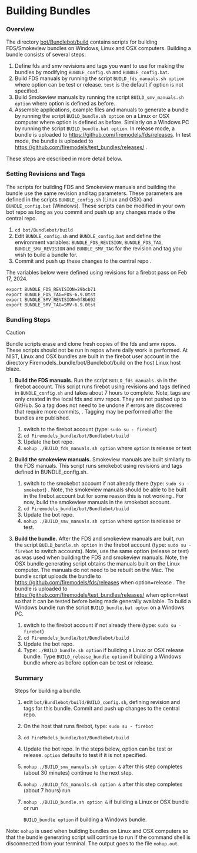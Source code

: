 
#  Building Bundles

### Overview

The directory [bot/Bundlebot/build](https://github.com/firemodels/bot/tree/master/Bundlebot/build) contains scripts for building FDS/Smokeview bundles on Windows, Linux and OSX computers. Building a bundle consists of several steps: 

  1. Define fds and smv revisions and tags you want to use for making the bundles by modifying `BUNDLE_config.sh` and `BUNDLE_config.bat`.
  2. Build FDS manuals by running the  script `BUILD_fds_manuals.sh option` where option can be test or release. `test` is the default if option is not specified.
  3. Build Smokeview manuals by running the script `BUILD_smv_manuals.sh option` where option is defined as before. 
  4. Assemble applications, example files and manuals to generate a bundle by running the script  `BUILD_bundle.sh option` on a Linux or OSX computer where option is defined as before. Similarly on a Windows PC by running the script `BUILD_bundle.bat option`. In release mode, a bundle is uploaded to  https://github.com/firemodels/fds/releases. In test mode, the bundle is uploaded to https://github.com/firemodels/test_bundles/releases/ .
  
These steps are described in more detail below.

### Setting Revisions and Tags  

The scripts for building FDS and Smokeview manuals and building the bundle use the same revision and tag parameters.  These parameters are defined in the scripts `BUNDLE_config.sh` (Linux and OSX) and `BUNDLE_config.bat` (Windows).  These scripts can be modified in your own bot repo as long as you commit and push up any changes made o the central repo.
1. `cd bot/Bundlebot/build`
2. Edit `BUNDLE_config.sh` and `BUNDLE_config.bat` and define the environment variables: `BUNDLE_FDS_REVISION`, `BUNDLE_FDS_TAG`, `BUNDLE_SMV_REVISION` and `BUNDLE_SMV_TAG` for the revision and tag you wish to build a bundle for.
3. Commit and push up these changes to the central repo .

The variables below were defined using revisions for a firebot pass on Feb 17, 2024. 
```
export BUNDLE_FDS_REVISION=29bcb71
export BUNDLE_FDS_TAG=FDS-6.9.0tst
export BUNDLE_SMV_REVISION=0f8b692
export BUNDLE_SMV_TAG=SMV-6.9.0tst
```

### Bundling Steps

> [!CAUTION]
> Bundle scripts erase and clone fresh copies of the fds and smv repos. These scripts should not be run in repos where daily work is performed.  At NIST, Linux and OSX bundles are built in the firebot user account in the directory Firemodels_bundle/bot/Bundlebot/build on the host Linux host blaze.

1. **Build the FDS manuals.** Run the script `BUILD_fds_manuals.sh` in the firebot account.  This script runs firebot using revisions and tags defined in `BUNDLE_config.sh` and takes about 7 hours to complete.  Note, tags are only created in the local fds and smv repos.  They are not pushed up to GitHub. So a tag does not need to be undone if errors are discovered that require more commits, . Tagging may be performed after the bundles are published.
   1. switch to the firebot account (type: `sudo su - firebot`)
   2. `cd Firemodels_bundle/bot/Bundlebot/build`
   3. Update the bot repo.
   4. `nohup ./BUILD_fds_manuals.sh option`
      where `option` is release or test

2. **Build the smokeview manuals.** Smokeview manuals are built similarly to the FDS manuals. This script runs smokebot using revisions and tags defined in BUNDLE_config.sh.
   1. switch to the smokebot account if not already there (type: `sudo su - smokebot`) .  Note, the smokeview manuals should be able to be built in the firebot account but for some reason this is not working .  For now, build the smokeview manuals in the smokebot account.
   2. `cd Firemodels_bundle/bot/Bundlebot/build`
   3. Update the bot repo.
   4. `nohup ./BUILD_smv_manuals.sh option`
      where `option` is release or test.

3. **Build the bundle.**  After the FDS and smokeview manuals are built, run the script `BUILD_bundle.sh option`  in the firebot account (type: `sudo su - firebot` to switch accounts).  Note, use the same option (release or test) as was used when building the FDS and smokeview manuals. Note, the OSX bundle generating script obtains the manuals built on the Linux computer. The manuals do not need to be rebuilt on the Mac.  The bundle script uploads the bundle to https://github.com/firemodels/fds/releases when option=release . The bundle is uploaded to https://github.com/firemodels/test_bundles/releases/ when option=test so that it can be tested before being made generally available.  To build a Windows bundle run the script `BUILD_bundle.bat opton` on a Windows PC.
   1. switch to the firebot account if not already there (type: `sudo su - firebot`)
   2. `cd Firemodels_bundle/bot/Bundlebot/build`
   3. Update the bot repo.
   4. Type: `./BUILD_bundle.sh option` if building a Linux or OSX release bundle. Type `BUILD_release_bundle option` if building a Windows bundle where as before option can be test or release.
  
   ### Summary

   Steps for building a bundle. 

   1. edit `bot/Bundlebot/build/BUILD_config.sh`, defining revision and tags for this bundle.  Commit and push up changes to the central repo.
   2. On the host that runs firebot, type: `sudo su - firebot`
   3. `cd FireModels_bundle/bot/Bundlebot/build`
   4. Update the bot repo. In the steps below, option can be test or release. `option` defaults to test if it is not specified.
   5. `nohup ./BUILD_smv_manuals.sh option &`
   after this step completes (about 30 minutes) continue to the next step.
   6. `nohup ./BUILD_fds_manuals.sh option &`
   after this step completes (about 7 hours) run 
   7. `nohup ./BUILD_bundle.sh option &` if building a Linux or OSX bundle or run
      
      `BUILD_bundle option` if building a Windows bundle.
      
 Note: `nohup` is used when building bundles on Linux and OSX computers so that the bundle generating script will continue to run if the command shell is disconnected from your terminal.  The output goes to the file `nohup.out`.
 



